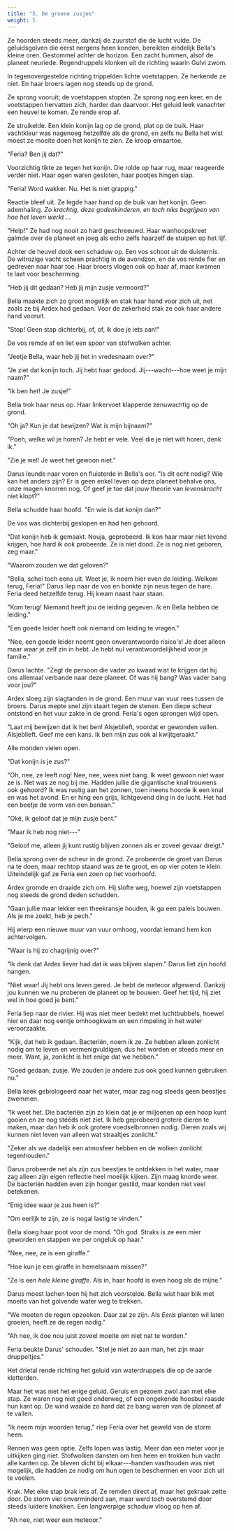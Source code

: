 ```yaml
---
title: "5. De groene zusjes"
weight: 5
---
```


Ze hoorden steeds meer, dankzij de zuurstof die de lucht vulde. De
geluidsgolven die eerst nergens heen konden, bereikten eindelijk Bella's
kleine oren. Gestommel achter de horizon. Een zacht hummen, alsof de
planeet neuriede. Regendruppels klonken uit de richting waarin Gulvi
zwom.

In tegenovergestelde richting trippelden lichte voetstappen. Ze herkende
ze niet. En haar broers lagen nog steeds op de grond. 

Ze sprong vooruit; de voetstappen stopten. Ze sprong nog een keer, en de voetstappen
hervatten zich, harder dan daarvoor. Het geluid leek vanachter een
heuvel te komen. Ze rende erop af.

Ze struikelde. Een klein konijn lag op de grond, plat op de buik. Haar
vachtkleur was nagenoeg hetzelfde als de grond, en zelfs nu Bella het
wist moest ze moeite doen het konijn te zien. Ze kroop ernaartoe.

"Feria? Ben jij dat?"

Voorzichtig tikte ze tegen het konijn. Die rolde op haar rug, maar
reageerde verder niet. Haar ogen waren gesloten, haar pootjes hingen
slap.

"Feria! Word wakker. Nu. Het is niet grappig."

Reactie bleef uit. Ze legde haar hand op de buik van het konijn.
Geen ademhaling. *Zo krachtig, deze godenkinderen, en toch niks begrijpen van hoe het leven werkt ...*

"Help!" Ze had nog nooit zo hard geschreeuwd. Haar wanhoopskreet galmde
over de planeet en joeg als echo zelfs haarzelf de stuipen op het lijf.

Achter de heuvel dook een schaduw op. Een vos schoot uit de duisternis.
De witrozige vacht scheen prachtig in de avondzon, en de vos rende fier
en gedreven naar haar toe. Haar broers vlogen ook op haar af, maar
kwamen te laat voor bescherming.

"Heb jij dit gedaan? Heb jij mijn zusje vermoord?"

Bella maakte zich zo groot mogelijk en stak haar hand voor zich uit,
net zoals ze bij Ardex had gedaan. Voor de zekerheid stak ze ook haar
andere hand vooruit.

"Stop! Geen stap dichterbij, of, of, ik doe je iets aan!"

De vos remde af en liet een spoor van stofwolken achter.

"Jeetje Bella, waar heb jij het in vredesnaam over?"

"Je ziet dat konijn toch. Jij hebt haar gedood. Jij---wacht---hoe weet
je mijn naam?"

"Ik ben het! Je zusje!"

Bella trok haar neus op. Haar linkervoet klapperde zenuwachtig op de
grond.

"Oh ja? Kun je dat bewijzen? Wat is mijn bijnaam?"

"Poeh, welke wil je horen? Je hebt er vele. Veel die je niet wilt horen, denk ik."

"Zie je wel! Je weet het gewoon niet."

Darus leunde naar voren en fluisterde in Bella's oor. "Is dit echt nodig? Wie kan het anders zijn? Er is geen enkel leven op deze planeet behalve ons, onze magen knorren nog. Of geef je toe dat jouw theorie van *levenskracht* niet klopt?"

Bella schudde haar hoofd. "En wie is dat konijn dan?"

De vos was dichterbij geslopen en had hen gehoord.

"Dat konijn heb ik gemaakt. Nouja, geprobeerd. Ik kon haar maar niet
levend krijgen, hoe hard ik ook probeerde. Ze is niet dood. Ze is nog
niet geboren, zeg maar."

"Waarom zouden we dat geloven?"

"Bella, schei toch eens uit. Weet je, ik neem hier even de leiding.
Welkom terug, Feria!" Darus liep naar de vos en bonkte zijn neus
tegen de hare. Feria deed hetzelfde terug. Hij kwam naast haar staan.

"Kom terug! Niemand heeft jou de leiding gegeven. *Ik* en Bella hebben
de leiding."

"Een goede leider hoeft ook niemand om leiding te vragen."

"Nee, een goede leider neemt geen onverantwoorde risico's! Je doet
alleen maar waar je zelf zin in hebt. Je hebt nul verantwoordelijkheid
voor je familie."

Darus lachte. "Zegt de persoon die vader zo kwaad wist te krijgen dat hij ons allemaal verbande naar deze planeet. Of was hij bang? Was vader bang voor jou?"

Ardex sloeg zijn slagtanden in de grond. Een muur van vuur rees
tussen de broers. Darus mepte snel zijn staart tegen de stenen. Een
diepe scheur ontstond en het vuur zakte in de grond. Feria's ogen
sprongen wijd open.

"Laat mij bewijzen dat ik het ben! Alsjeblieft, voordat er gewonden
vallen. Alsjeblieft. Geef me een kans. Ik ben mijn zus ook al
kwijtgeraakt."

Alle monden vielen open.

"Dat konijn is je zus?"

"Oh, nee, ze leeft nog! Nee, nee, wees niet bang. Ik weet gewoon niet
waar ze is. Net was ze nog bij me. Hadden jullie die gigantische knal
trouwens ook gehoord? Ik was rustig aan het zonnen, toen ineens hoorde
ik een knal en was het avond. En er hing een grijs, lichtgevend ding in
de lucht. Het had een beetje de vorm van een banaan."

"Oké, ik geloof dat je mijn zusje bent."

"Maar ik heb nog niet---"

"Geloof me, alleen jij kunt rustig blijven zonnen als er zoveel gevaar
dreigt."

Bella sprong over de scheur in de grond. Ze probeerde de groet van Darus
na te doen, maar rechtop staand was ze te groot, en op vier poten te
klein. Uiteindelijk gaf ze Feria een zoen op het voorhoofd.

Ardex gromde en draaide zich om. Hij slofte weg, hoewel zijn
voetstappen nog steeds de grond deden schudden.

"Gaan jullie maar lekker een theekransje houden, ik ga een paleis
bouwen. Als je me zoekt, heb je pech."

Hij wierp een nieuwe muur van vuur omhoog, voordat iemand hem kon
achtervolgen.

"Waar is hij zo chagrijnig over?"

"Ik denk dat Ardex liever had dat ik was blijven slapen." Darus liet zijn hoofd hangen.

"Niet waar! Jij hebt ons leven gered. Je hebt de meteoor afgewend.
Dankzij jou kunnen we nu proberen de planeet op te bouwen. Geef het
tijd, hij ziet wel in hoe goed je bent."

Feria liep naar de rivier. Hij was niet meer bedekt met luchtbubbels,
hoewel hier en daar nog eentje omhoogkwam en een rimpeling in het water
veroorzaakte.

"Kijk, dat heb ik gedaan. Bacteriën, noem ik ze. Ze hebben alleen
zonlicht nodig om te leven en vermenigvuldigen, dus het worden er steeds meer en meer. Want, ja, zonlicht is het enige dat we hebben."

"Goed gedaan, zusje. We zouden je andere zus ook goed kunnen gebruiken nu."

Bella keek gebiologeerd naar het water, maar zag nog steeds geen
beestjes zwemmen.

"Ik weet het. Die bacteriën zijn zo klein dat je er miljoenen op een
hoop kunt gooien en ze nog stééds niet ziet. Ik heb geprobeerd grotere
dieren te maken, maar dan heb ik ook grotere voedselbronnen nodig. Dieren zoals wij kunnen niet leven van alleen wat straaltjes zonlicht."

"Zeker als we dadelijk een atmosfeer hebben en de wolken zonlicht
tegenhouden."

Darus probeerde net als zijn zus beestjes te ontdekken in het water,
maar zag alleen zijn eigen reflectie heel moeilijk kijken. Zijn maag
knorde weer. De bacteriën hadden even zijn honger gestild, maar konden
niet veel betekenen.

"Enig idee waar je zus heen is?"

"Om eerlijk te zijn, ze is nogal lastig te vinden."

Bella sloeg haar poot voor de mond. "Oh god. Straks is ze een mier geworden en stappen we per ongeluk op haar."

"Nee, nee, ze is een giraffe."

"Hoe kun je een giraffe in hemelsnaam missen?"

"Ze is een *hele kleine giraffe*. Als in, haar hoofd is even hoog als de
mijne."

Darus moest lachen toen hij het zich voorstelde. Bella wist haar blik
met moeite van het golvende water weg te trekken.

"We moeten de regen opzoeken. Daar zal ze zijn. Als *Eeris* planten wil
laten groeien, heeft ze de regen nodig."

"Ah nee, ik doe nou juist zoveel moeite om niet nat te worden."

Feria beukte Darus' schouder. "Stel je niet zo aan man, het zijn maar druppeltjes."

Het drietal rende richting het geluid van waterdruppels die op de
aarde kletterden. 

Maar het was niet het enige geluid. Geruis en gezoem
zwol aan met elke stap. Ze waren nog niet goed onderweg, of een
ongekende hoosbui raasde hun kant op. De wind waaide zo hard dat ze bang
waren van de planeet af te vallen.

"Ik neem mijn woorden terug," riep Feria over het geweld van de storm
heen.

Rennen was geen optie. Zelfs lopen was lastig. Meer dan een meter
voor je uitkijken ging niet. Stofwolken dansten
om hen heen en trokken hun vacht alle kanten op. Ze bleven dicht bij elkaar---handen
vasthouden was niet mogelijk, die hadden ze nodig om hun ogen te beschermen en voor zich uit te voelen.

Krak. Met elke stap brak iets af. Ze remden direct af, maar
het gekraak zette door. De storm viel onverminderd aan, maar werd
toch overstemd door steeds luidere knakken. Een langwerpige schaduw
vloog op hen af.

"Ah nee, niet weer een meteoor."